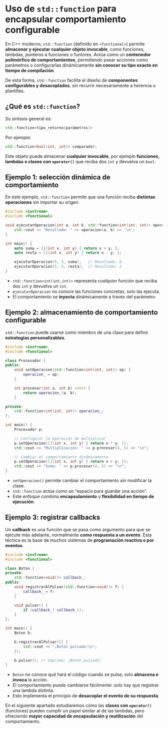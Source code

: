 # Uso de `std::function` para encapsular comportamiento configurable

En C++ moderno, `std::function` (definido en `<functional>`) permite **almacenar y ejecutar cualquier objeto invocable**, como funciones, lambdas, punteros a funciones o funtores.
Actúa como un **contenedor polimórfico de comportamientos**, permitiendo pasar acciones como parámetros o configurarlas dinámicamente **sin conocer su tipo exacto en tiempo de compilación**.

De esta forma, `std::function` facilita el diseño de **componentes configurables y desacoplados**, sin recurrir necesariamente a herencia o plantillas.

## ¿Qué es `std::function`?

Su sintaxis general es:

```cpp
std::function<tipo_retorno(parámetros)>
```

Por ejemplo:

```cpp
std::function<bool(int, int)> comparador;
```

Este objeto puede almacenar **cualquier invocable**, por ejemplo **funciones, lambdas o clases con `operator()`** que reciba dos `int` y devuelva un `bool`. 

## Ejemplo 1: selección dinámica de comportamiento

En este ejemplo, `std::function` permite que una función reciba **distintas operaciones** sin importar su origen.

```cpp
#include <iostream>
#include <functional>

void ejecutarOperacion(int a, int b, std::function<int(int, int)> operacion) {
    std::cout << "Resultado: " << operacion(a, b) << '\n';
}

int main() {
    auto suma = [](int x, int y) { return x + y; };
    auto resta = [](int x, int y) { return x - y; };

    ejecutarOperacion(5, 3, suma);   // Resultado: 8
    ejecutarOperacion(5, 3, resta);  // Resultado: 2
}
```

* `std::function<int(int,int)>` representa *cualquier* función que reciba dos `int` y devuelva un `int`.
* `ejecutarOperacion` no conoce las funciones concretas, solo las ejecuta.
* El comportamiento se **inyecta** dinámicamente a través del parámetro.


## Ejemplo 2: almacenamiento de comportamiento configurable

`std::function` puede usarse como miembro de una clase para definir **estrategias personalizables**.

```cpp
#include <iostream>
#include <functional>

class Procesador {
public:
    void setOperacion(std::function<int(int, int)> op) {
        operacion_ = op;
    }

    int procesar(int a, int b) const {
        return operacion_(a, b);
    }

private:
    std::function<int(int, int)> operacion_;
};

int main() {
    Procesador p;

    // Configurar la operación de multiplicar
    p.setOperacion([](int x, int y) { return x * y; });
    std::cout << "Multiplicación: " << p.procesar(4, 5) << "\n";

    // Cambiar el comportamiento dinámicamente
    p.setOperacion([](int x, int y) { return x + y; });
    std::cout << "Suma: " << p.procesar(4, 5) << "\n";
}
```

* `setOperacion()` permite cambiar el comportamiento sin modificar la clase.
* `std::function` actúa como un “espacio para guardar una acción”.
* Este enfoque combina **encapsulamiento** y **flexibilidad en tiempo de ejecución**.


## Ejemplo 3: registrar callbacks

Un **callback** es una función que se pasa como argumento para que se ejecute más adelante, normalmente **como respuesta a un evento**.
Esta técnica es la base de muchos sistemas de **programación reactiva o por eventos**.

```cpp
#include <iostream>
#include <functional>

class Boton {
private:
    std::function<void()> callback_;
public:
    void registrarAlPulsar(std::function<void()> f) {
        callback_ = f;
    }

    void pulsar() {
        if (callback_) callback_();
    }
};

int main() {
    Boton b;

    b.registrarAlPulsar([] {
        std::cout << "¡Botón pulsado!\n";
    });

    b.pulsar(); // Imprime: ¡Botón pulsado!
}
```

* `Boton` no conoce qué hará el código cuando se pulse; solo **almacena e invoca** la acción.
* El comportamiento puede cambiarse fácilmente: solo hay que registrar una lambda distinta.
* Esto implementa el principio de **desacoplar el evento de su respuesta**.

En el siguiente apartado estudiaremos cómo las **clases con `operator()`** (functores) pueden cumplir un papel similar al de las lambdas, pero ofreciendo **mayor capacidad de encapsulación y reutilización** del comportamiento.

